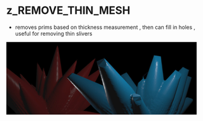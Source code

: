 # z_REMOVE_THIN_MESH
- removes prims based on thickness measurement , then can fill in holes , useful for removing thin slivers 

![z_REMOVE_THIN_MESH](https://raw.githubusercontent.com/CorvaeOboro/zenv/master/hip/z_REMOVE_THIN_MESH/z_REMOVE_THIN_MESH.jpg?raw=true "z_REMOVE_THIN_MESH")